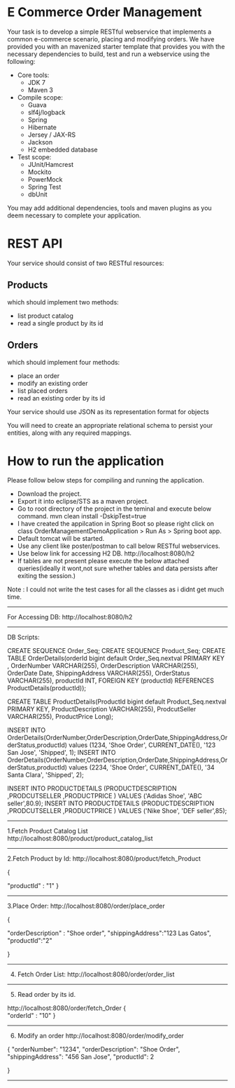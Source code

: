 # E Commerce Order Management

Your task is to develop a simple RESTful webservice that implements a common e-commerce scenario, placing and modifying orders. We have provided you with an mavenized starter template that provides you with the necessary dependencies to build, test and run a webservice using the following:

- Core tools:
    - JDK 7
    - Maven 3
- Compile scope:
    - Guava
    - slf4j/logback
    - Spring
    - Hibernate
    - Jersey / JAX-RS
    - Jackson
    - H2 embedded database
- Test scope:
    - JUnit/Hamcrest
    - Mockito
    - PowerMock
    - Spring Test
    - dbUnit

You may add additional dependencies, tools and maven plugins as you deem necessary to complete your application. 

# REST API

Your service should consist of two RESTful resources:

## Products
	
which should implement two methods:
		
- list product catalog
- read a single product by its id
			
## Orders
	
which should implement four methods:
		
- place an order
- modify an existing order
- list placed orders
- read an existing order by its id
			
Your service should use JSON as its representation format for objects
			
You will need to create an appropriate relational schema to persist your entities, along with any required mappings.

# How to run the application
Please follow below steps for compiling and running the application.

- Download the project.
- Export it into eclipse/STS as a maven project.
- Go to root directory of the project in the teminal and execute below command.
mvn clean install -DskipTest=true
- I have created the appilcation in Spring Boot so please right click on class OrderManagementDemoApplication > Run As > Spring boot app.
- Default tomcat will be started.
- Use any client like poster/postman to call below RESTful webservices.
- Use below link for accessing H2 DB.
  http://localhost:8080/h2
- If tables are not present please execute the below attached queries(ideally it wont,not sure whether tables and data persists after exiting the session.)
 
 Note : I could not write the test cases for all the classes as i didnt get much time.

******************************************************************************
For Accessing DB:
http://localhost:8080/h2

******************************************************************************
DB Scripts:

CREATE SEQUENCE Order_Seq;
CREATE SEQUENCE Product_Seq;
CREATE TABLE OrderDetails(orderId bigint default Order_Seq.nextval PRIMARY KEY ,
							OrderNumber VARCHAR(255),
							OrderDescription VARCHAR(255),
							OrderDate Date, 
							ShippingAddress VARCHAR(255), 
							OrderStatus VARCHAR(255), 
	 						productId INT, 
	 						FOREIGN KEY (productId) REFERENCES ProductDetails(productId));
	 						
	 						
CREATE TABLE ProductDetails(ProductId bigint default Product_Seq.nextval PRIMARY KEY,
							ProductDescription VARCHAR(255),
							ProdcutSeller VARCHAR(255),
							ProductPrice Long);
							
INSERT INTO OrderDetails(OrderNumber,OrderDescription,OrderDate,ShippingAddress,OrderStatus,productId) values (1234, 'Shoe Order', CURRENT_DATE(), '123 San Jose', 'Shipped', 1);
INSERT INTO OrderDetails(OrderNumber,OrderDescription,OrderDate,ShippingAddress,OrderStatus,productId) values (2234, 'Shoe Order', CURRENT_DATE(), '34 Santa Clara', 'Shipped', 2);

INSERT INTO PRODUCTDETAILS (PRODUCTDESCRIPTION ,PRODCUTSELLER ,PRODUCTPRICE ) VALUES ('Adidas Shoe', 'ABC seller',80.9);
INSERT INTO PRODUCTDETAILS (PRODUCTDESCRIPTION ,PRODCUTSELLER ,PRODUCTPRICE ) VALUES ('Nike Shoe', 'DEF seller',85);


******************************************************************************

1.Fetch Product Catalog List
http://localhost:8080/product/product_catalog_list

******************************************************************************

2.Fetch Product by Id:
http://localhost:8080/product/fetch_Product

{
	
"productId" : "1"
}

******************************************************************************

3.Place Order:
http://localhost:8080/order/place_order

{
	
"orderDescription" : "Shoe order",
"shippingAddress":"123 Las Gatos",
"productId":"2"

}

******************************************************************************
4. Fetch Order List:
http://localhost:8080/order/order_list

******************************************************************************

5. Read order by its id.

http://localhost:8080/order/fetch_Order
{	
"orderId" : "10"
}

******************************************************************************

6. Modify an order
http://localhost:8080/order/modify_order

{
"orderNumber": "1234",
"orderDescription": "Shoe Order",
"shippingAddress": "456 San Jose",
"productId": 2
            
}
******************************************************************************
